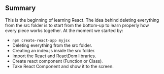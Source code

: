 ## Summary
This is the beginning of learning React. The idea behind deleting everything from the src folder is to start from the bottom-up to learn properly how every piece works together. At the moment we started by:

 - `npm create-react-app myjsx`
 - Deleting everything from the src folder.
 - Creating an index.js inside the src folder.
 - Import the React and ReactDom libraries.
 - Create react component (Function or Class).
 - Take React Component and show it to the screen.

